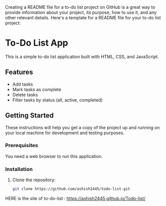 Creating a README file for a to-do list project on GitHub is a great way to provide information about your project, its purpose, how to use it, and any other relevant details. Here's a template for a README file for your to-do list project:

# To-Do List App

This is a simple to-do list application built with HTML, CSS, and JavaScript.

## Features

- Add tasks
- Mark tasks as complete
- Delete tasks
- Filter tasks by status (all, active, completed)

## Getting Started

These instructions will help you get a copy of the project up and running on your local machine for development and testing purposes.

### Prerequisites

You need a web browser to run this application.

### Installation

1. Clone the repository:

   ```sh
   git clone https://github.com/ashish2445/todo-list.git

HERE is the site of to-do-list : https://ashish2445.github.io/Todo-list/

